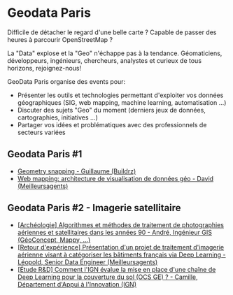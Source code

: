 # Geodata Paris
Difficile de détacher le regard d'une belle carte ? Capable de passer des heures à parcourir OpenStreetMap ?

La "Data" explose et la "Geo" n'échappe pas à la tendance. Géomaticiens, développeurs, ingénieurs, chercheurs, analystes et curieux de tous horizons, rejoignez-nous!

GeoData Paris organise des events pour:

* Présenter les outils et technologies permettant d'exploiter vos données géographiques (SIG, web mapping, machine learning, automatisation ...)
* Discuter des sujets "Geo" du moment (derniers jeux de données, cartographies, initiatives ...)
* Partager vos idées et problématiques avec des professionnels de secteurs variées

## Geodata Paris #1
* [Geometry snapping - Guillaume (Buildrz)](https://docs.google.com/presentation/d/e/2PACX-1vSYt2HTRXZEilVOqPwc5-gr4vDYEiGCr4xFChNx8lDZcqQVytNbINyIvgc52IiX0p2TGH_Sjdv0nc2H/pub?start=false&loop=false&delayms=3000&slide=id.g6223a769f3_4_5)
* [Web mapping: architecture de visualisation de données géo - David (Meilleursagents)](https://github.com/DavidLacroix/postgis-mvt)

## Geodata Paris #2 - Imagerie satellitaire
* [[Archéologie] Algorithmes et méthodes de traitement de photographies aériennes et satellitaires dans les années 90 - André, Ingénieur GIS (GéoConcept, Mappy, ...)](https://reinald.fr/malabar)
* [[Retour d'expérience] Présentation d'un projet de traitement d'imagerie aérienne visant à catégoriser les bâtiments français via Deep Learning - Léopold, Senior Data Engineer (Meilleursagents)](https://github.com/DavidLacroix/geodataparis/blob/master/GeodataParis%232_MA_building_classification.pdf)
* [[Étude R&D] Comment l'IGN évalue la mise en place d'une chaîne de Deep Learning pour la couverture du sol (OCS GE) ? - Camille, Département d'Appui à l'Innovation (IGN)](https://github.com/DavidLacroix/geodataparis/blob/master/GeodataParis%232_IGN_OCSGE.pdf)
